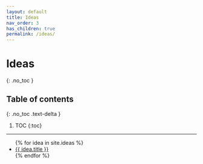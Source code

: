 ```yaml
---
layout: default
title: Ideas
nav_order: 3
has_children: true
permalink: /ideas/
---
```


# Ideas
{: .no_toc }

## Table of contents
{: .no_toc .text-delta }

1. TOC
{:toc}

---

<ul>
{% for idea in site.ideas %}
   <li><a href="{{ site.baseurl }}{{ idea.url }}">{{ idea.title }}</a></li>
{% endfor %}
</ul>
